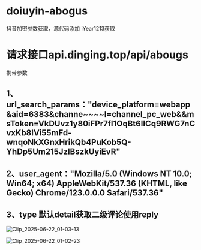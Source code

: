 # doiuyin-abogus
抖音加密参数获取，源代码添加 iYear1213获取 
# 请求接口api.dinging.top/api/abougs
携带参数 
## 1、url_search_params："device_platform=webapp&aid=6383&channe~~~~l=channel_pc_web&&msToken=VkDUvz1y80iFPr7fI1OqBt6IICq9RWG7nCvxKb8IVi55mFd-wnqoNkXGnxHrikQb4PuKob5Q-YhDp5Um215JzlBszkUyiEvR"
## 2、user_agent："Mozilla/5.0 (Windows NT 10.0; Win64; x64) AppleWebKit/537.36 (KHTML, like Gecko) Chrome/123.0.0.0 Safari/537.36"
## 3、type 默认detail获取二级评论使用reply
     
![Clip_2025-06-22_01-03-13](https://github.com/user-attachments/assets/582c9e5e-ff56-4df0-819a-304c4f9eca10)

![Clip_2025-06-22_01-02-23](https://github.com/user-attachments/assets/c85e4823-1146-41a2-b40a-d4c0852b5d5b)
